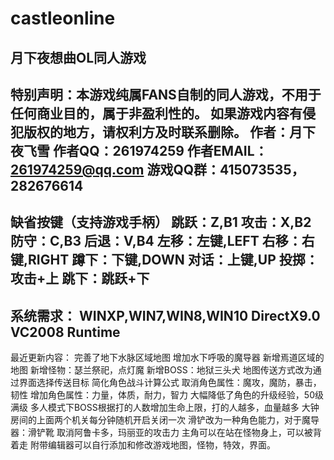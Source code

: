# castleonline
月下夜想曲OL同人游戏
---------------------------------------------------------------------------------------
特别声明：本游戏纯属FANS自制的同人游戏，不用于任何商业目的，属于非盈利性的。
如果游戏内容有侵犯版权的地方，请权利方及时联系删除。
作者：月下夜飞雪
作者QQ：261974259
作者EMAIL：261974259@qq.com
游戏QQ群：415073535，282676614
---------------------------------------------------------------------------------------
缺省按键（支持游戏手柄）
跳跃：Z,B1
攻击：X,B2
防守：C,B3
后退：V,B4
左移：左键,LEFT
右移：右键,RIGHT
蹲下：下键,DOWN
对话：上键,UP
投掷：攻击+上
跳下：跳跃+下
---------------------------------------------------------------------------------------
系统需求：
WINXP,WIN7,WIN8,WIN10
DirectX9.0
VC2008 Runtime
---------------------------------------------------------------------------------------
最近更新内容：
完善了地下水脉区域地图
增加水下呼吸的魔导器
新增焉道区域的地图
新增怪物：瑟兰祭祀，点灯魔
新增BOSS：地狱三头犬
地图传送方式改为通过界面选择传送目标
简化角色战斗计算公式
取消角色属性：魔攻，魔防，暴击，韧性
增加角色属性：力量，体质，耐力，智力
大幅降低了角色的升级经验，50级满级
多人模式下BOSS根据打的人数增加生命上限，打的人越多，血量越多
大钟房间的上面两个机关每分钟随机开启关闭一次
滑铲改为一种角色能力，对于魔导器：滑铲靴
取消阿鲁卡多，玛丽亚的攻击力
主角可以在站在怪物身上，可以被背着走
附带编辑器可以自行添加和修改游戏地图，怪物，特效，界面。
